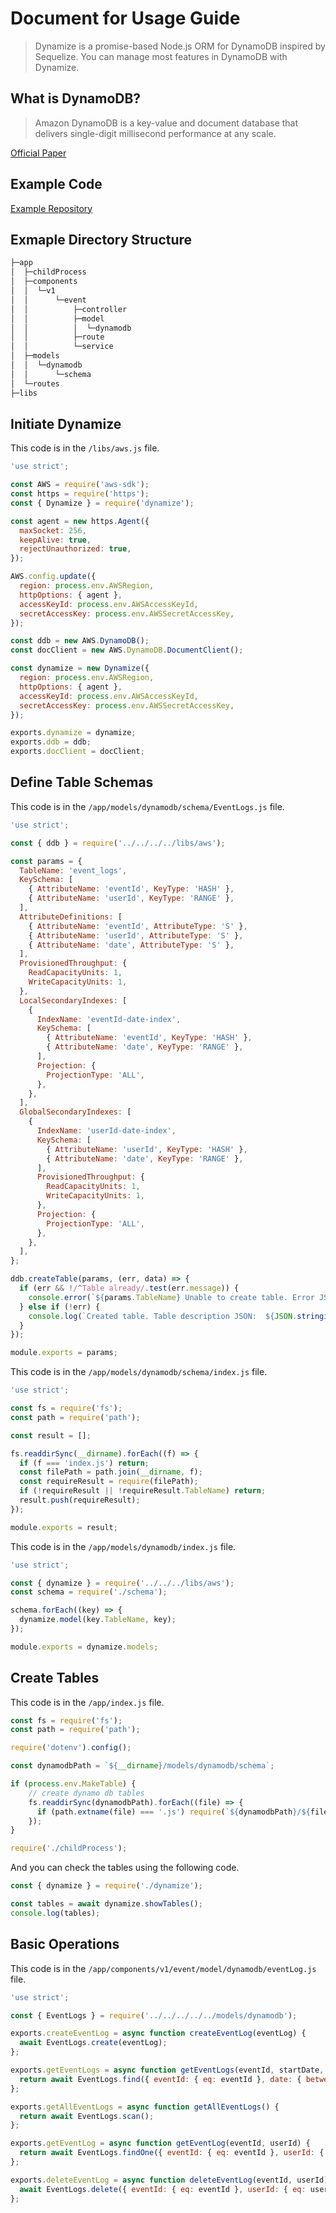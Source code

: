 # Document for Usage Guide
> Dynamize is a promise-based Node.js ORM for DynamoDB inspired by Sequelize. You can manage most features in DynamoDB with Dynamize.

## What is DynamoDB?
> Amazon DynamoDB is a key-value and document database that delivers single-digit millisecond performance at any scale.

[Official Paper](http://www.read.seas.harvard.edu/~kohler/class/cs239-w08/decandia07dynamo.pdf)

## Example Code
[Example Repository](https://github.com/shoveling-pig/dynamize-example)

## Exmaple Directory Structure
```bash
├─app
│  ├─childProcess
│  ├─components
│  │  └─v1
│  │      └─event
│  │          ├─controller       
│  │          ├─model
│  │          │  └─dynamodb      
│  │          ├─route
│  │          └─service
│  ├─models
│  │  └─dynamodb
│  │      └─schema
│  └─routes
├─libs
```

## Initiate Dynamize
This code is in the `/libs/aws.js` file.

```js
'use strict';

const AWS = require('aws-sdk');
const https = require('https');
const { Dynamize } = require('dynamize');

const agent = new https.Agent({
  maxSocket: 256,
  keepAlive: true,
  rejectUnauthorized: true,
});

AWS.config.update({
  region: process.env.AWSRegion,
  httpOptions: { agent },
  accessKeyId: process.env.AWSAccessKeyId,
  secretAccessKey: process.env.AWSSecretAccessKey,
});

const ddb = new AWS.DynamoDB();
const docClient = new AWS.DynamoDB.DocumentClient();

const dynamize = new Dynamize({
  region: process.env.AWSRegion,
  httpOptions: { agent },
  accessKeyId: process.env.AWSAccessKeyId,
  secretAccessKey: process.env.AWSSecretAccessKey,
});

exports.dynamize = dynamize;
exports.ddb = ddb;
exports.docClient = docClient;
```

## Define Table Schemas
This code is in the `/app/models/dynamodb/schema/EventLogs.js` file.
```js
'use strict';

const { ddb } = require('../../../../libs/aws');

const params = {
  TableName: 'event_logs',
  KeySchema: [
    { AttributeName: 'eventId', KeyType: 'HASH' },
    { AttributeName: 'userId', KeyType: 'RANGE' },
  ],
  AttributeDefinitions: [
    { AttributeName: 'eventId', AttributeType: 'S' },
    { AttributeName: 'userId', AttributeType: 'S' },
    { AttributeName: 'date', AttributeType: 'S' },
  ],
  ProvisionedThroughput: {
    ReadCapacityUnits: 1,
    WriteCapacityUnits: 1,
  },
  LocalSecondaryIndexes: [
    {
      IndexName: 'eventId-date-index',
      KeySchema: [
        { AttributeName: 'eventId', KeyType: 'HASH' },
        { AttributeName: 'date', KeyType: 'RANGE' },
      ],
      Projection: {
        ProjectionType: 'ALL',
      },
    },
  ],
  GlobalSecondaryIndexes: [
    {
      IndexName: 'userId-date-index',
      KeySchema: [
        { AttributeName: 'userId', KeyType: 'HASH' },
        { AttributeName: 'date', KeyType: 'RANGE' },
      ],
      ProvisionedThroughput: {
        ReadCapacityUnits: 1,
        WriteCapacityUnits: 1,
      },
      Projection: {
        ProjectionType: 'ALL',
      },
    },
  ],
};

ddb.createTable(params, (err, data) => {
  if (err && !/^Table already/.test(err.message)) {
    console.error(`${params.TableName} Unable to create table. Error JSON: ${JSON.stringify(err, null, 2)}`);
  } else if (!err) {
    console.log(`Created table. Table description JSON:  ${JSON.stringify(data, null, 2)}`);
  }
});

module.exports = params;
```

This code is in the `/app/models/dynamodb/schema/index.js` file.
```js
'use strict';

const fs = require('fs');
const path = require('path');

const result = [];

fs.readdirSync(__dirname).forEach((f) => {
  if (f === 'index.js') return;
  const filePath = path.join(__dirname, f);
  const requireResult = require(filePath);
  if (!requireResult || !requireResult.TableName) return;
  result.push(requireResult);
});

module.exports = result;
```

This code is in the `/app/models/dynamodb/index.js` file.
```js
'use strict';

const { dynamize } = require('../../../libs/aws');
const schema = require('./schema');

schema.forEach((key) => {
  dynamize.model(key.TableName, key);
});

module.exports = dynamize.models;
```

## Create Tables
This code is in the `/app/index.js` file.
```js
const fs = require('fs');
const path = require('path');

require('dotenv').config();

const dynamodbPath = `${__dirname}/models/dynamodb/schema`;

if (process.env.MakeTable) {
    // create dynamo db tables
    fs.readdirSync(dynamodbPath).forEach((file) => {
      if (path.extname(file) === '.js') require(`${dynamodbPath}/${file}`);
    });
}

require('./childProcess');
```

And you can check the tables using the following code.
```js
const { dynamize } = require('./dynamize');

const tables = await dynamize.showTables();
console.log(tables);
```

## Basic Operations
This code is in the `/app/components/v1/event/model/dynamodb/eventLog.js` file.
```js
'use strict';

const { EventLogs } = require('../../../../../models/dynamodb');

exports.createEventLog = async function createEventLog(eventLog) {
  await EventLogs.create(eventLog);
};

exports.getEventLogs = async function getEventLogs(eventId, startDate, endDate) {
  return await EventLogs.find({ eventId: { eq: eventId }, date: { between: [startDate, endDate] } });  
};

exports.getAllEventLogs = async function getAllEventLogs() {
  return await EventLogs.scan();  
};

exports.getEventLog = async function getEventLog(eventId, userId) {
  return await EventLogs.findOne({ eventId: { eq: eventId }, userId: { eq: userId } });  
};

exports.deleteEventLog = async function deleteEventLog(eventId, userId) {
  await EventLogs.delete({ eventId: { eq: eventId }, userId: { eq: userId } });  
};
```
